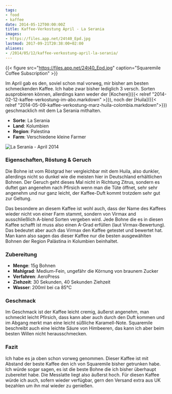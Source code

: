 ```yaml
---
tags:
- food
- kaffee
date: 2014-05-12T00:00:00Z
title: Kaffee-Verkostung April - La Serania
images:
- https://files.app.net/24t40_Epd.jpg
lastmod: 2017-09-21T20:38:00+02:00
aliases:
- /2014/05/12/kaffee-verkostung-april-la-serania/
---
```


{{< figure src="https://files.app.net/24t40_Epd.jpg" caption="Squaremile Coffee Subscription" >}}

Im April gab es den, soviel schon mal vorweg, mir bisher am besten schmeckenden Kaffee. Ich habe zwar bisher lediglich 3 versch. Sorten ausprobieren können, allerdings kann weder der [Kochere]({{< relref "2014-02-12-kaffee-verkostung-im-abo.markdown" >}}), noch der [Huila]({{< relref "2014-05-09-kaffee-verkostung-marz-huila-colombia.markdown">}}) geschmacklich mit dem La Serania mithalten.

- __Sorte__: La Serania
- __Land__: Kolumbien
- __Region__: Palestina
- __Farm__: Verschiedene kleine Farmer

![La Serania - April 2014](https://files.app.net/24vx6y2o9.jpg)

### Eigenschaften, Röstung & Geruch

Die Bohne ist vom Röstgrad her vergleichbar mit dem Huila, also dunkler, allerdings nicht so dunkel wie die meisten hier in Deutschland erhältlichen Bohnen.
Der Geruch geht dieses Mal nicht in Richtung Zitrus, sondern es duftet gan angenehm nach Pfirsich wenn man die Tüte öffnet, sehr sehr angenehm und nur ganz leicht, der Kaffee-Duft kommt trotzdem sehr gut zur Geltung.

Das besondere an diesem Kaffee ist wohl auch, dass der Name des Kaffees wieder nicht von einer Farm stammt, sondern von Virmax and ausschließlich A-blend Sorten vergeben wird. Jede Bohne die es in diesen Kaffee schafft ist muss also einen A-Grad erfüllen (laut Virmax-Bewertung). Das bedeutet aber auch das Virmax den Kaffee getestet und bewertet hat. Man kann also sagen das dieser Kaffee nur die besten ausgewählten Bohnen der Region Palästina in Kolumbien beinhaltet.

### Zubereitung

- __Menge__: 15g Bohnen
- __Mahlgrad__: Medium-Fein, ungefähr die Körnung von braunem Zucker
- __Verfahren__: AeroPress
- __Ziehzeit__: 30 Sekunden, 40 Sekunden Ziehzeit
- __Wasser__: 200ml bei ca 85°C

###  Geschmack
Im Geschmack ist der Kaffee leicht cremig, äußerst angenehm, man schmeckt leicht Pfirsich, dass kann aber auch durch den Duft kommen und im Abgang merkt man eine leicht süßliche Karamell-Note. Squaremile beschreibt auch eine leichte Säure von Himbeeren, das kann ich aber beim besten Willen nicht herausschmecken.

### Fazit
Ich habe es ja oben schon vorweg genommen. Dieser Kaffee ist mit Abstand der beste Kaffee den ich von Squaremile bisher getrunken habe. Ich würde sogar sagen, es ist die beste Bohne die ich bisher überhaupt zubereitet habe. Die Messlatte liegt also äußerst hoch.
Für diesen Kaffee würde ich auch, sofern wieder verfügbar, gern den Versand extra aus UK bezahlen um ihn mal wieder zu genießen.
